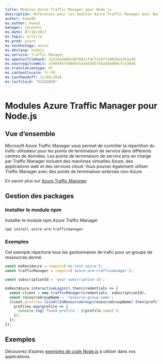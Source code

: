 ```yaml
---
title: Modules Azure Traffic Manager pour Node.js
description: Références pour les modules Azure Traffic Manager pour Node.js
author: KumudD
ms.author: kumud
manager: jeconnoc
ms.date: 07/18/2017
ms.topic: article
ms.prod: azure
ms.technology: azure
ms.devlang: nodejs
ms.service: Traffic Manager
ms.openlocfilehash: 2a32eed460c6076011fdcf31d77200502ef61a3d
ms.sourcegitcommit: a748445fdd0dd7ead43d45fd4ad45009cfc439a6
ms.translationtype: HT
ms.contentlocale: fr-FR
ms.lasthandoff: 11/08/2018
ms.locfileid: "51121818"
---
```

# <a name="azure-traffic-manager-modules-for-nodejs"></a>Modules Azure Traffic Manager pour Node.js

## <a name="overview"></a>Vue d’ensemble

Microsoft Azure Traffic Manager vous permet de contrôler la répartition du trafic utilisateur pour les points de terminaison de service dans différents centres de données. Les points de terminaison de service pris en charge par Traffic Manager incluent des machines virtuelles Azure, des applications web et des services cloud. Vous pouvez également utiliser Traffic Manager avec des points de terminaison externes non-Azure.

En savoir plus sur [Azure Traffic Manager](https://docs.microsoft.com/azure/traffic-manager/traffic-manager-overview).

## <a name="management-package"></a>Gestion des packages

### <a name="install-the-npm-module"></a>Installer le module npm

Installer le module npm Azure Traffic Manager

```bash
npm install azure-arm-trafficmanager
```

### <a name="example"></a>Exemples

Cet exemple répertorie tous les gestionnaires de trafic pour un groupe de ressources donné.

```javascript
const msRestAzure = require('ms-rest-azure');
const trafficManager = require('azure-arm-trafficmanager');

const subscriptionId = 'your-subscription-id';

msRestAzure.interactiveLogin().then(credentials => {
  const client = new trafficManager(credentials, subscriptionId);
  const resourceGroupName = 'resource-group-name';
  client.profiles.listAllInResourceGroup(resourceGroupName).then(profiles => {
    profiles.map(profile => {
      console.log(`found profile : ${profile.name}`);
    });
  });
});
```

## <a name="samples"></a>Exemples

Découvrez d’autres [exemples de code Node.js](https://azure.microsoft.com/resources/samples/?platform=nodejs) à utiliser dans vos applications.
